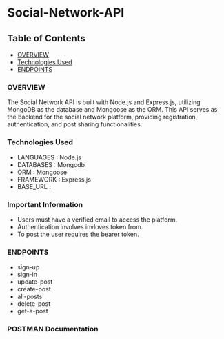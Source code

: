 # Social-Network-API

## Table of Contents

- [OVERVIEW](#overview)
- [Technologies Used](#technology-used)
- [ENDPOINTS](#endpoint)

### OVERVIEW

The Social Network API is built with Node.js and Express.js, utilizing MongoDB as the database and Mongoose as the ORM. This API serves as the backend for the social network platform, providing registration, authentication, and post sharing functionalities.

### Technologies Used

- LANGUAGES : Node.js
- DATABASES : Mongodb
- ORM : Mongoose
- FRAMEWORK : Express.js
- BASE_URL :

### Important Information

- Users must have a verified email to access the platform.
- Authentication involves invloves token from.
- To post the user requires the bearer token.

### ENDPOINTS

- sign-up
- sign-in
- update-post
- create-post
- all-posts
- delete-post
- get-a-post

### POSTMAN Documentation
